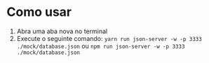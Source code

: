 # Como usar

1. Abra uma aba nova no terminal 
2. Execute o seguinte comando:
```yarn run json-server -w -p 3333 ./mock/database.json```
  ou
```npm run json-server -w -p 3333 ./mock/database.json```